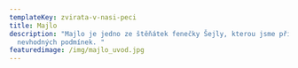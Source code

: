 ```yaml
---
templateKey: zvirata-v-nasi-peci
title: Majlo
description: "Majlo je jedno ze štěňátek fenečky Šejly, kterou jsme přijali z
  nevhodných podmínek. "
featuredimage: /img/majlo_uvod.jpg
---
```

